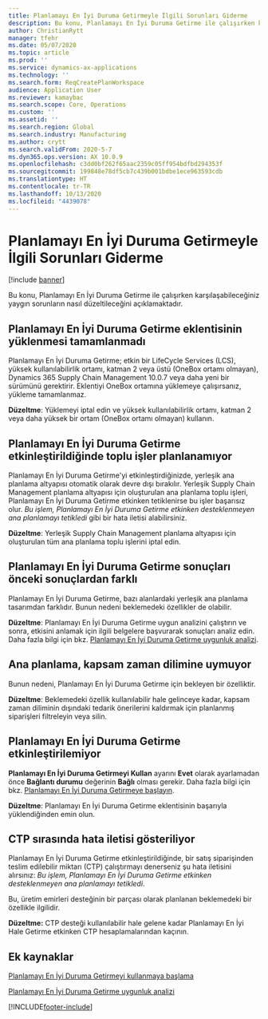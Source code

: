 ```yaml
---
title: Planlamayı En İyi Duruma Getirmeyle İlgili Sorunları Giderme
description: Bu konu, Planlamayı En İyi Duruma Getirme ile çalışırken karşılaşabileceğiniz sorunların nasıl düzeltileceğini açıklamaktadır.
author: ChristianRytt
manager: tfehr
ms.date: 05/07/2020
ms.topic: article
ms.prod: ''
ms.service: dynamics-ax-applications
ms.technology: ''
ms.search.form: ReqCreatePlanWorkspace
audience: Application User
ms.reviewer: kamaybac
ms.search.scope: Core, Operations
ms.custom: ''
ms.assetid: ''
ms.search.region: Global
ms.search.industry: Manufacturing
ms.author: crytt
ms.search.validFrom: 2020-5-7
ms.dyn365.ops.version: AX 10.0.9
ms.openlocfilehash: c3dd0bf262f65aac2359c05ff954bdfbd294353f
ms.sourcegitcommit: 199848e78df5cb7c439b001bdbe1ece963593cdb
ms.translationtype: HT
ms.contentlocale: tr-TR
ms.lasthandoff: 10/13/2020
ms.locfileid: "4439078"
---
```

# <a name="troubleshoot-planning-optimization"></a>Planlamayı En İyi Duruma Getirmeyle İlgili Sorunları Giderme 

[!include [banner](../../includes/banner.md)]

Bu konu, Planlamayı En İyi Duruma Getirme ile çalışırken karşılaşabileceğiniz yaygın sorunların nasıl düzeltileceğini açıklamaktadır.

## <a name="installation-of-the-planning-optimization-add-in-doesnt-complete"></a>Planlamayı En İyi Duruma Getirme eklentisinin yüklenmesi tamamlanmadı

Planlamayı En İyi Duruma Getirme; etkin bir LifeCycle Services (LCS), yüksek kullanılabilirlik ortamı, katman 2 veya üstü (OneBox ortamı olmayan), Dynamics 365 Supply Chain Management 10.0.7 veya daha yeni bir sürümünü gerektirir. Eklentiyi OneBox ortamına yüklemeye çalışırsanız, yükleme tamamlanmaz.

**Düzeltme**: Yüklemeyi iptal edin ve yüksek kullanılabilirlik ortamı, katman 2 veya daha yüksek bir ortam (OneBox ortamı olmayan) kullanın.

## <a name="planning-of-batch-jobs-fails-when-planning-optimization-is-enabled"></a>Planlamayı En İyi Duruma Getirme etkinleştirildiğinde toplu işler planlanamıyor

Planlamayı En İyi Duruma Getirme'yi etkinleştirdiğinizde, yerleşik ana planlama altyapısı otomatik olarak devre dışı bırakılır. Yerleşik Supply Chain Management planlama altyapısı için oluşturulan ana planlama toplu işleri, Planlamayı En İyi Duruma Getirme etkinken tetiklenirse bu işler başarısız olur. *Bu işlem, Planlamayı En İyi Duruma Getirme etkinken desteklenmeyen ana planlamayı tetikledi* gibi bir hata iletisi alabilirsiniz.

**Düzeltme**: Yerleşik Supply Chain Management planlama altyapısı için oluşturulan tüm ana planlama toplu işlerini iptal edin.

## <a name="planning-optimization-results-are-different-from-earlier-results"></a>Planlamayı En İyi Duruma Getirme sonuçları önceki sonuçlardan farklı

Planlamayı En İyi Duruma Getirme, bazı alanlardaki yerleşik ana planlama tasarımdan farklıdır. Bunun nedeni beklemedeki özellikler de olabilir.

**Düzeltme**: Planlamayı En İyi Duruma Getirme uygun analizini çalıştırın ve sonra, etkisini anlamak için ilgili belgelere başvurarak sonuçları analiz edin. Daha fazla bilgi için bkz. [Planlamayı En İyi Duruma Getirme uygunluk analizi](planning-optimization-fit-analysis.md).

## <a name="master-planning-doesnt-respect-the-coverage-time-fence"></a>Ana planlama, kapsam zaman dilimine uymuyor

Bunun nedeni, Planlamayı En İyi Duruma Getirme için bekleyen bir özelliktir.

**Düzeltme**: Beklemedeki özellik kullanılabilir hale gelinceye kadar, kapsam zaman diliminin dışındaki tedarik önerilerini kaldırmak için planlanmış siparişleri filtreleyin veya silin.

## <a name="cant-enable-planning-optimization"></a>Planlamayı En İyi Duruma Getirme etkinleştirilemiyor

**Planlamayı En İyi Duruma Getirmeyi Kullan** ayarını **Evet** olarak ayarlamadan önce **Bağlantı durumu** değerinin **Bağlı** olması gerekir. Daha fazla bilgi için bkz. [Planlamayı En İyi Duruma Getirmeye başlayın](get-started.md).

**Düzeltme**: Planlamayı En İyi Duruma Getirme eklentisinin başarıyla yüklendiğinden emin olun.

## <a name="error-message-is-shown-during-ctp"></a>CTP sırasında hata iletisi gösteriliyor

Planlamayı En İyi Duruma Getirme etkinleştirildiğinde, bir satış siparişinden teslim edilebilir miktarı (CTP) çalıştırmayı denerseniz şu hata iletisini alırsınız: *Bu işlem, Planlamayı En İyi Duruma Getirme etkinken desteklenmeyen ana planlamayı tetikledi*.

Bu, üretim emirleri desteğinin bir parçası olarak planlanan beklemedeki bir özellikle ilgilidir.

**Düzeltme:** CTP desteği kullanılabilir hale gelene kadar Planlamayı En İyi Hale Getirme etkinken CTP hesaplamalarından kaçının.

## <a name="additional-resources"></a>Ek kaynaklar

[Planlamayı En İyi Duruma Getirmeyi kullanmaya başlama](get-started.md)

[Planlamayı En İyi Duruma Getirme uygunluk analizi](planning-optimization-fit-analysis.md)


[!INCLUDE[footer-include](../../../includes/footer-banner.md)]